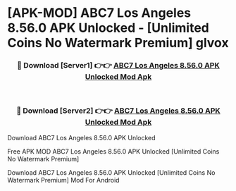# [APK-MOD] ABC7 Los Angeles 8.56.0 APK Unlocked - [Unlimited Coins No Watermark Premium] glvox



<div align="center">
<h3>🔴 Download [Server1] 👉👉 <a href="https://momento.my/?title=ABC7_Los_Angeles_8.56.0_APK_Unlocked">ABC7 Los Angeles 8.56.0 APK Unlocked Mod Apk</a></h3><br>

<h3>🔴 Download [Server2] 👉👉 <a href="https://momento.my/?title=ABC7_Los_Angeles_8.56.0_APK_Unlocked">ABC7 Los Angeles 8.56.0 APK Unlocked Mod Apk</a></h3>
</div>



Download ABC7 Los Angeles 8.56.0 APK Unlocked 

Free APK MOD ABC7 Los Angeles 8.56.0 APK Unlocked [Unlimited Coins No Watermark Premium]

Download ABC7 Los Angeles 8.56.0 APK Unlocked [Unlimited Coins No Watermark Premium] Mod For Android
